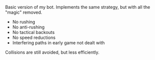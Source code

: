 Basic version of my bot. Implements the same strategy, but with all the "magic" removed.

* No rushing
* No anti-rushing
* No tactical backouts
* No speed reductions
* Interfering paths in early game not dealt with

Collisions are still avoided, but less efficiently.
